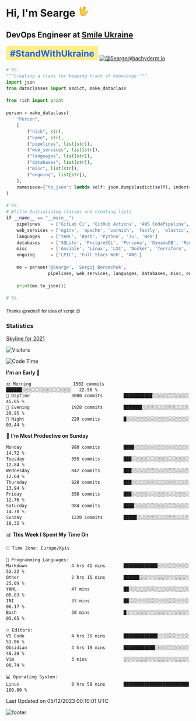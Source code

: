 # Hi, I'm Searge <img src="images/vulcan.webp" style="display: inline-block; margin: 0; height: 2rem" alt="Vulcan salute" />

## DevOps Engineer at [Smile Ukraine](https://smile-ukraine.com/en)

[![Stand With Ukraine](https://raw.githubusercontent.com/vshymanskyy/StandWithUkraine/main/badges/StandWithUkraine.svg)](https://stand-with-ukraine.pp.ua)
<a rel="me" href="https://hachyderm.io/@Searge">![@Searge@hachyderm.io](https://img.shields.io/badge/-@Searge-%232B90D9?logo=mastodon&logoColor=white)</a>

```python
# %%
"""Creating a class for keeping track of knowledge."""
import json
from dataclasses import asdict, make_dataclass

from rich import print

person = make_dataclass(
    "Person",
    [
        ("nick", str),
        ("name", str),
        ("pipelines", list[str]),
        ("web_services", list[str]),
        ("languages", list[str]),
        ("databases", list[str]),
        ("misc", list[str]),
        ("ongoing", list[str]),
    ],
    namespace={"to_json": lambda self: json.dumps(asdict(self), indent=4)},
)

# %%
# @title Initializing classes and creating lists
if __name__ == "__main__":
    pipelines    = ['GitLab Ci', 'GitHub Actions', 'AWS CodePipeline', 'Jenkins']
    web_services = ['nginx', 'apache', 'varnish', 'fastly', 'elastic', 'solr']
    languages    = ['YAML', 'Bash', 'Python', 'JS', 'Web']
    databases    = ['SQLite', 'PostgreSQL', 'Percona', 'DynamoDB', 'Redis']
    misc         = ['Ansible', 'Linux', 'LXC', 'Docker', 'Terraform', 'AWS']
    ongoing      = ['LPIC', 'Full Stack Web', 'AWS']

    me = person('@Searge', 'Sergij Boremchuk',
                pipelines, web_services, languages, databases, misc, ongoing)

    print(me.to_json())

# %%

```

<sub>Thanks @rednafi for idea of script :wink:</sub>

### Statistics

[Skyline for 2021](https://skyline.github.com/Searge/2021)

![Visitors](https://komarev.com/ghpvc/?username=searge&label=Profile%20views&color=0e75b6&style=flat) 
<!--START_SECTION:waka-->
![Code Time](http://img.shields.io/badge/Code%20Time-2%2C344%20hrs%2048%20mins-blue)

**I'm an Early 🐤** 

```text
🌞 Morning                1502 commits        ██████░░░░░░░░░░░░░░░░░░░   22.56 % 
🌆 Daytime                3000 commits        ███████████░░░░░░░░░░░░░░   45.05 % 
🌃 Evening                1928 commits        ███████░░░░░░░░░░░░░░░░░░   28.95 % 
🌙 Night                  229 commits         █░░░░░░░░░░░░░░░░░░░░░░░░   03.44 % 
```
📅 **I'm Most Productive on Sunday** 

```text
Monday                   980 commits         ████░░░░░░░░░░░░░░░░░░░░░   14.72 % 
Tuesday                  855 commits         ███░░░░░░░░░░░░░░░░░░░░░░   12.84 % 
Wednesday                842 commits         ███░░░░░░░░░░░░░░░░░░░░░░   12.64 % 
Thursday                 928 commits         ███░░░░░░░░░░░░░░░░░░░░░░   13.94 % 
Friday                   850 commits         ███░░░░░░░░░░░░░░░░░░░░░░   12.76 % 
Saturday                 984 commits         ████░░░░░░░░░░░░░░░░░░░░░   14.78 % 
Sunday                   1220 commits        █████░░░░░░░░░░░░░░░░░░░░   18.32 % 
```


📊 **This Week I Spent My Time On** 

```text
🕑︎ Time Zone: Europe/Kyiv

💬 Programming Languages: 
Markdown                 4 hrs 41 mins       █████████████░░░░░░░░░░░░   52.22 % 
Other                    2 hrs 15 mins       ██████░░░░░░░░░░░░░░░░░░░   25.09 % 
YAML                     47 mins             ██░░░░░░░░░░░░░░░░░░░░░░░   08.83 % 
INI                      33 mins             ██░░░░░░░░░░░░░░░░░░░░░░░   06.17 % 
Bash                     30 mins             █░░░░░░░░░░░░░░░░░░░░░░░░   05.65 % 

🔥 Editors: 
VS Code                  4 hrs 35 mins       █████████████░░░░░░░░░░░░   51.06 % 
Obsidian                 4 hrs 19 mins       ████████████░░░░░░░░░░░░░   48.20 % 
Vim                      3 mins              ░░░░░░░░░░░░░░░░░░░░░░░░░   00.74 % 

💻 Operating System: 
Linux                    8 hrs 58 mins       █████████████████████████   100.00 % 
```


 Last Updated on 05/12/2023 00:10:01 UTC
<!--END_SECTION:waka-->

![footer](https://capsule-render.vercel.app/api?type=waving&color=gradient&customColorList=14,21&height=82&section=footer)

